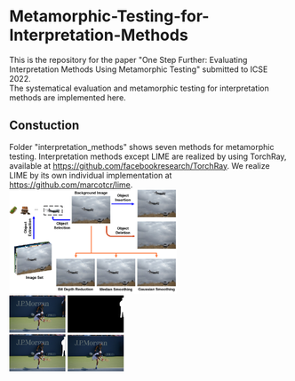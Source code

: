 # Metamorphic-Testing-for-Interpretation-Methods
This is the repository for the paper "One Step Further: Evaluating Interpretation Methods Using Metamorphic Testing" submitted to ICSE 2022.  
The systematical evaluation and metamorphic testing for interpretation methods are implemented here.  
## Constuction
Folder "interpretation_methods" shows seven methods for metamorphic testing. Interpretation methods except LIME are realized by using TorchRay, available at https://github.com/facebookresearch/TorchRay. We realize LIME by its own individual implementation at https://github.com/marcotcr/lime.   
<img src=https://github.com/BLINKSK/Metamorphic-Testing-for-Interpretation-Methods/blob/main/metamorphic_technologies/metamorphic_result.png width="60%">  
<img src=https://github.com/BLINKSK/Metamorphic-Testing-for-Interpretation-Methods/blob/main/metamorphic_technologies/delete_object/examples/000000000885.jpg width="20%">
<img src=https://github.com/BLINKSK/Metamorphic-Testing-for-Interpretation-Methods/blob/main/metamorphic_technologies/delete_object/examples/mask_o.png width="20%">  
<img src=https://github.com/BLINKSK/Metamorphic-Testing-for-Interpretation-Methods/blob/main/metamorphic_technologies/delete_object/examples/mask_i%20o.png width="20%">
<img src=https://github.com/BLINKSK/Metamorphic-Testing-for-Interpretation-Methods/blob/main/metamorphic_technologies/delete_object/examples/inpainting.png width="20%">  

